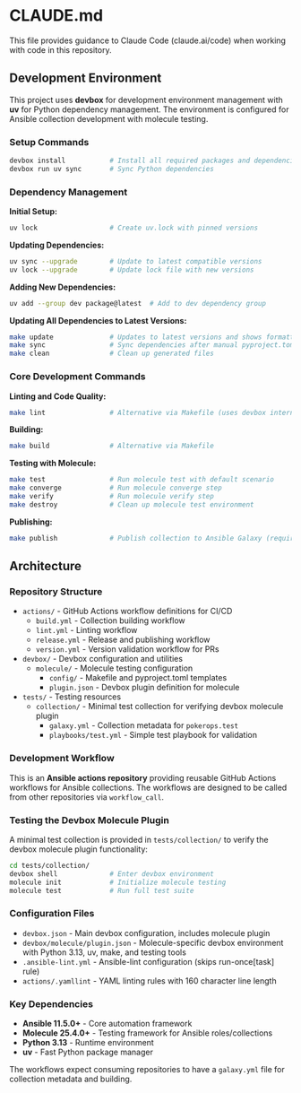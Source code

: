 # CLAUDE.md

This file provides guidance to Claude Code (claude.ai/code) when working with code in this repository.

## Development Environment

This project uses **devbox** for development environment management with **uv** for Python dependency management. The environment is configured for Ansible collection development with molecule testing.

### Setup Commands

```bash
devbox install           # Install all required packages and dependencies
devbox run uv sync       # Sync Python dependencies
```

### Dependency Management

**Initial Setup:**

```bash
uv lock                  # Create uv.lock with pinned versions
```

**Updating Dependencies:**

```bash
uv sync --upgrade        # Update to latest compatible versions
uv lock --upgrade        # Update lock file with new versions
```

**Adding New Dependencies:**

```bash
uv add --group dev package@latest  # Add to dev dependency group
```

**Updating All Dependencies to Latest Versions:**

```bash
make update              # Updates to latest versions and shows formatted output for pyproject.toml
make sync                # Sync dependencies after manual pyproject.toml update
make clean               # Clean up generated files
```

### Core Development Commands

**Linting and Code Quality:**

```bash
make lint                # Alternative via Makefile (uses devbox internally)
```

**Building:**

```bash
make build               # Alternative via Makefile
```

**Testing with Molecule:**

```bash
make test                # Run molecule test with default scenario
make converge            # Run molecule converge step
make verify              # Run molecule verify step
make destroy             # Clean up molecule test environment
```

**Publishing:**

```bash
make publish             # Publish collection to Ansible Galaxy (requires GALAXY_API_KEY)
```

## Architecture

### Repository Structure

- `actions/` - GitHub Actions workflow definitions for CI/CD
  - `build.yml` - Collection building workflow
  - `lint.yml` - Linting workflow
  - `release.yml` - Release and publishing workflow
  - `version.yml` - Version validation workflow for PRs
- `devbox/` - Devbox configuration and utilities
  - `molecule/` - Molecule testing configuration
    - `config/` - Makefile and pyproject.toml templates
    - `plugin.json` - Devbox plugin definition for molecule
- `tests/` - Testing resources
  - `collection/` - Minimal test collection for verifying devbox molecule plugin
    - `galaxy.yml` - Collection metadata for `pokerops.test`
    - `playbooks/test.yml` - Simple test playbook for validation

### Development Workflow

This is an **Ansible actions repository** providing reusable GitHub Actions workflows for Ansible collections. The workflows are designed to be called from other repositories via `workflow_call`.

### Testing the Devbox Molecule Plugin

A minimal test collection is provided in `tests/collection/` to verify the devbox molecule plugin functionality:

```bash
cd tests/collection/
devbox shell             # Enter devbox environment
molecule init            # Initialize molecule testing
molecule test            # Run full test suite
```

### Configuration Files

- `devbox.json` - Main devbox configuration, includes molecule plugin
- `devbox/molecule/plugin.json` - Molecule-specific devbox environment with Python 3.13, uv, make, and testing tools
- `.ansible-lint.yml` - Ansible-lint configuration (skips run-once[task] rule)
- `actions/.yamllint` - YAML linting rules with 160 character line length

### Key Dependencies

- **Ansible 11.5.0+** - Core automation framework
- **Molecule 25.4.0+** - Testing framework for Ansible roles/collections
- **Python 3.13** - Runtime environment
- **uv** - Fast Python package manager

The workflows expect consuming repositories to have a `galaxy.yml` file for collection metadata and building.
